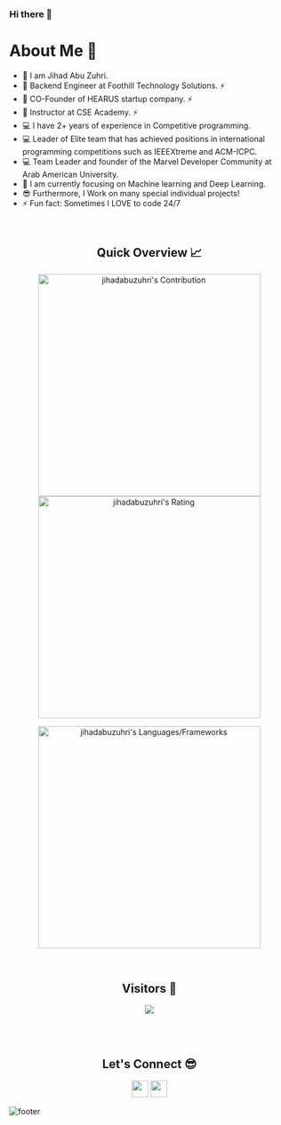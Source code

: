 ### Hi there 👋

<!--
**jihadabuzuhri/jihadabuzuhri** is a ✨ _special_ ✨ repository because its `README.md` (this file) appears on your GitHub profile.

Here are some ideas to get you started:

- 🔭 I’m currently working on ...
- 🌱 I’m currently learning ...
- 👯 I’m looking to collaborate on ...
- 🤔 I’m looking for help with ...
- 💬 Ask me about ...
- 📫 How to reach me: ...
- 😄 Pronouns: ...
- ⚡ Fun fact: ...
-->
<h1>About Me 📌</h1>

- 👋 I am Jihad Abu Zuhri.
- 🔭 Backend Engineer at Foothill Technology Solutions. ⚡️
- 🔭 CO-Founder of HEARUS startup company. ⚡️ 
- 🔭 Instructor at CSE Academy. ⚡️
- 💻 I have 2+ years of experience in Competitive programming.
- 💻 Leader of Elite team that has achieved positions in international programming competitions such as IEEEXtreme and ACM-ICPC. 
- 💻 Team Leader and founder of the Marvel Developer Community at Arab American University.
- 🌱 I am currently focusing on Machine learning and Deep Learning.
- 😎 Furthermore, I Work on many special individual projects!
- ⚡ Fun fact: Sometimes I LOVE to code 24/7

<br />

<h2 align="center">Quick Overview 📈</h2>
  
  <p align = "center">
 
</p>

<p align = "center">
  <img src = "https://github-readme-stats.vercel.app/api?username=jihadabuzuhri&count_private=true&theme=dracula&hide_border=true" alt = "jihadabuzuhri's Contribution" width = 400 >
  <img src = "https://github-readme-streak-stats.herokuapp.com?user=jihadabuzuhri&count_private=true&theme=dracula&hide_border=true" alt = "jihadabuzuhri's Rating" width = 400 >

</p>

<p align = "center">

 <img src = "https://github-readme-stats.vercel.app/api/top-langs?username=jihadabuzuhri&show_icons=true&count_private=true&locale=en&layout=compact&langs_count=10&hide_border=true&bg_color=282A36&title_color=DD6387&text_color=fff&icon_color=fff" alt = "jihadabuzuhri's Languages/Frameworks" width = 400 />
</p>


<br />
<h2 align="center">Visitors 👀</h2>
<div align="center" >
  <img src="https://profile-counter.glitch.me/jihadabuzuhri/count.svg"></img>
</div>

<br /><br />
<h2 align="center">Let's Connect 😎</h2>
<p align="center">
  <a href = "mailto:jihadabuzuhri@gmail.com"><img src = "https://img.shields.io/badge/Gmail-D14836?style=for-the-badge&logo=gmail&logoColor=white" height = 30></a>
  <a href = "https://www.linkedin.com/in/jihadabuzuhri/"><img src = "https://img.shields.io/badge/LinkedIn-0077B5?style=for-the-badge&logo=linkedin&logoColor=white"     height = 30></a>
 
</p>


![footer](https://capsule-render.vercel.app/api?type=waving&color=gradient&height=150&section=footer)
